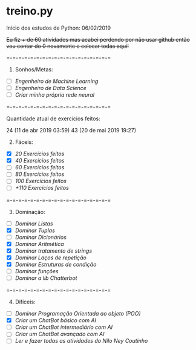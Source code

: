# treino.py
Início dos estudos de Python: 06/02/2019

~~Eu fiz + de 60 atividades mas acabei perdendo por não usar github então vou contar do 0 novamente e colocar todas aqui!~~

=-=-=-=-=-=-=-=-=-=-=-=-=-=-=-=-=-=

  1. Sonhos/Metas:
- [ ] _Engenheiro de Machine Learning_
- [ ] _Engenheiro de Data Science_
- [ ] _Criar minha própria rede neural_

=-=-=-=-=-=-=-=-=-=-=-=-=-=-=-=-=-=

Quantidade atual de exercícios feitos:

24 (11 de abr 2019 03:59)
43 (20 de mai 2019 19:27)

  2. Fáceis:
- [x] _20 Exercícios feitos_
- [x] _40 Exercícios feitos_
- [ ] _60 Exercícios feitos_
- [ ] _80 Exercícios feitos_
- [ ] _100 Exercícios feitos_
- [ ] _+110 Exercícios feitos_

=-=-=-=-=-=-=-=-=-=-=-=-=-=-=-=-=-=

  3. Dominação:
- [ ] _Dominar Listas_
- [x] _Dominar Tuplas_
- [ ] _Dominar Dicionários_
- [x] _Dominar Aritmética_
- [x] _Dominar tratamento de strings_
- [x] _Dominar Laços de repetição_
- [x] _Dominar Estruturas de condição_
- [ ] _Dominar funções_
- [ ] _Dominar a lib Chatterbot_

=-=-=-=-=-=-=-=-=-=-=-=-=-=-=-=-=-=

  4. Difíceis:
- [ ] _Dominar Programação Orientada ao objeto (POO)_
- [x] _Criar um ChatBot básico com AI_
- [ ] _Criar um ChatBot intermediário com AI_
- [ ] _Criar um ChatBot avançado com AI_
- [ ] _Ler e fazer todas as atividades do Nilo Ney Coutinho_
